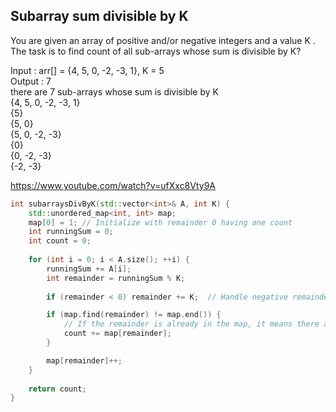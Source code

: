 ## Subarray sum divisible by K

You are given an array of positive and/or negative integers and a value K . The task is to find count of all sub-arrays whose sum is divisible by K?
   
Input  : arr[] = {4, 5, 0, -2, -3, 1}, 
         K = 5  
Output : 7  
there are 7 sub-arrays whose sum is divisible by K  
{4, 5, 0, -2, -3, 1}  
{5}  
{5, 0}  
{5, 0, -2, -3}  
{0}  
{0, -2, -3}  
{-2, -3}  

https://www.youtube.com/watch?v=ufXxc8Vty9A  

```cpp
int subarraysDivByK(std::vector<int>& A, int K) {
    std::unordered_map<int, int> map;
    map[0] = 1; // Initialize with remainder 0 having one count
    int runningSum = 0;
    int count = 0;
    
    for (int i = 0; i < A.size(); ++i) {
        runningSum += A[i];
        int remainder = runningSum % K;
       
        if (remainder < 0) remainder += K;  // Handle negative remainders to ensure correct modulus behavior

        if (map.find(remainder) != map.end()) {     
            // If the remainder is already in the map, it means there are subarrays whose sum is divisible by K
            count += map[remainder];
        }

        map[remainder]++;
    }
    
    return count;
}
```